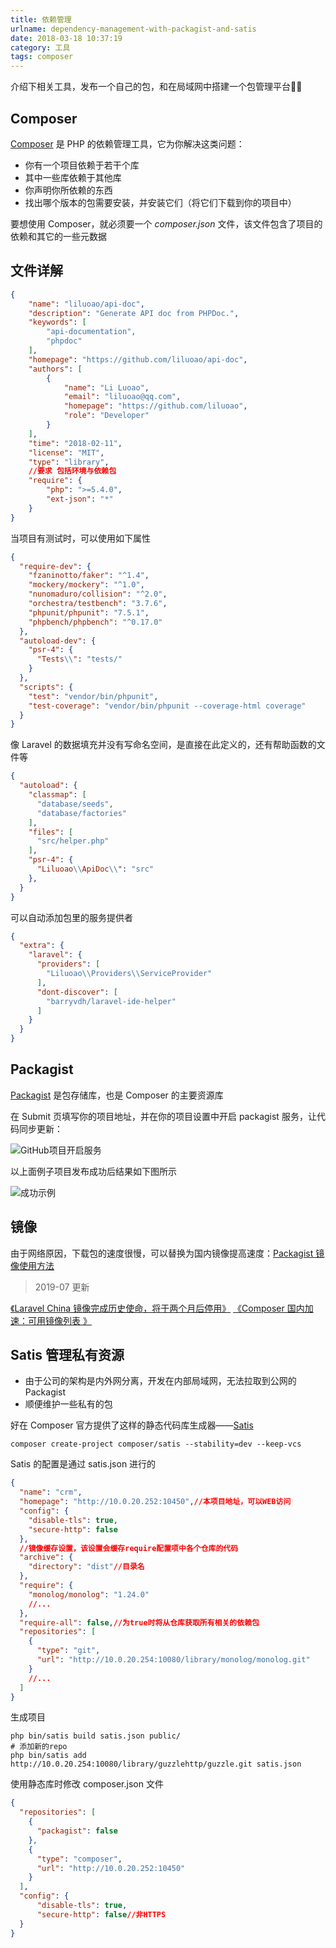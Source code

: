 ```yaml
---
title: 依赖管理
urlname: dependency-management-with-packagist-and-satis
date: 2018-03-18 10:37:19
category: 工具
tags: composer
---
```


介绍下相关工具，发布一个自己的包，和在局域网中搭建一个包管理平台🏌️‍♀️

<!-- more -->

## Composer

[Composer](https://docs.phpcomposer.com/00-intro.html) 是 PHP 的依赖管理工具，它为你解决这类问题：

- 你有一个项目依赖于若干个库
- 其中一些库依赖于其他库
- 你声明你所依赖的东西
- 找出哪个版本的包需要安装，并安装它们（将它们下载到你的项目中）

要想使用 Composer，就必须要一个 *composer.json* 文件，该文件包含了项目的依赖和其它的一些元数据

## 文件详解

```json
{
    "name": "liluoao/api-doc",
    "description": "Generate API doc from PHPDoc.",
    "keywords": [
        "api-documentation",
        "phpdoc"
    ],
    "homepage": "https://github.com/liluoao/api-doc",
    "authors": [
        {
            "name": "Li Luoao",
            "email": "liluoao@qq.com",
            "homepage": "https://github.com/liluoao",
            "role": "Developer"
        }
    ],
    "time": "2018-02-11",
    "license": "MIT",
    "type": "library",
    //要求 包括环境与依赖包
    "require": {
        "php": ">=5.4.0",
        "ext-json": "*"
    }
}
```

当项目有测试时，可以使用如下属性

```json
{
  "require-dev": {
    "fzaninotto/faker": "^1.4",
    "mockery/mockery": "^1.0",
    "nunomaduro/collision": "^2.0",
    "orchestra/testbench": "3.7.6",
    "phpunit/phpunit": "7.5.1",
    "phpbench/phpbench": "^0.17.0"
  },
  "autoload-dev": {
    "psr-4": {
      "Tests\\": "tests/"
    }
  },
  "scripts": {
    "test": "vendor/bin/phpunit",
    "test-coverage": "vendor/bin/phpunit --coverage-html coverage"
  }
}
```

像 Laravel 的数据填充并没有写命名空间，是直接在此定义的，还有帮助函数的文件等

```json
{
  "autoload": {
    "classmap": [
      "database/seeds",
      "database/factories"
    ],
    "files": [
      "src/helper.php"
    ],
    "psr-4": {
      "Liluoao\\ApiDoc\\": "src"
    },
  }
}
```

可以自动添加包里的服务提供者

```json
{
  "extra": {
    "laravel": {
      "providers": [
        "Liluoao\\Providers\\ServiceProvider"
      ],
      "dont-discover": [
        "barryvdh/laravel-ide-helper"
      ]
    }
  }
}
```

## Packagist

[Packagist](https://packagist.org/) 是包存储库，也是 Composer 的主要资源库

在 Submit 页填写你的项目地址，并在你的项目设置中开启 packagist 服务，让代码同步更新：

![GitHub项目开启服务](https://cdn.jsdelivr.net/gh/liluoao/cdn@main/image/composer-setting.png)

以上面例子项目发布成功后结果如下图所示

![成功示例](https://cdn.jsdelivr.net/gh/liluoao/cdn@main/image/packagist-final.png)

## 镜像

由于网络原因，下载包的速度很慢，可以替换为国内镜像提高速度：[Packagist 镜像使用方法](https://pkg.phpcomposer.com/#how-to-use-packagist-mirror)

> 2019-07 更新

[《Laravel China 镜像完成历史使命，将于两个月后停用》](https://learnku.com/articles/30758)
[《Composer 国内加速：可用镜像列表 》](https://learnku.com/php/wikis/30594)

## Satis 管理私有资源

- 由于公司的架构是内外网分离，开发在内部局域网，无法拉取到公网的 Packagist
- 顺便维护一些私有的包

好在 Composer 官方提供了这样的静态代码库生成器——[Satis](https://docs.phpcomposer.com/articles/handling-private-packages-with-satis.html)

```
composer create-project composer/satis --stability=dev --keep-vcs
```

Satis 的配置是通过 satis.json 进行的

```json satis.json
{
  "name": "crm",
  "homepage": "http://10.0.20.252:10450",//本项目地址，可以WEB访问
  "config": {
    "disable-tls": true,
    "secure-http": false
  },
  //镜像缓存设置，该设置会缓存require配置项中各个仓库的代码
  "archive": {
    "directory": "dist"//目录名
  },
  "require": {
    "monolog/monolog": "1.24.0"
    //...
  },
  "require-all": false,//为true时将从仓库获取所有相关的依赖包
  "repositories": [
    {
      "type": "git",
      "url": "http://10.0.20.254:10080/library/monolog/monolog.git"
    }
    //...
  ]
}
```

生成项目

```
php bin/satis build satis.json public/
# 添加新的repo
php bin/satis add http://10.0.20.254:10080/library/guzzlehttp/guzzle.git satis.json
```

使用静态库时修改 composer.json 文件

```json composer.json
{
  "repositories": [
    {
      "packagist": false
    },
    {
      "type": "composer",
      "url": "http://10.0.20.252:10450"
    } 
  ],
  "config": {
      "disable-tls": true,
      "secure-http": false//非HTTPS
  }
}
```
